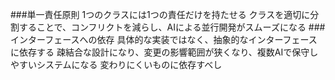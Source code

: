 ###単一責任原則
1つのクラスには1つの責任だけを持たせる
クラスを適切に分割することで、コンフリクトを減らし、AIによる並行開発がスムーズになる ###インターフェースへの依存
具体的な実装ではなく、抽象的なインターフェースに依存する
疎結合な設計になり、変更の影響範囲が狭くなり、複数AIで保守しやすいシステムになる
変わりにくいものに依存すべし
